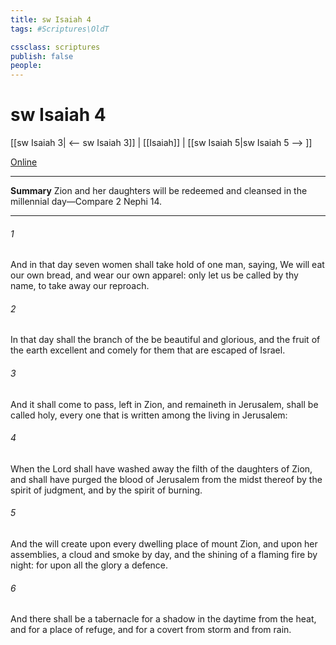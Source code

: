 ```yaml
---
title: sw Isaiah 4
tags: #Scriptures\OldT

cssclass: scriptures
publish: false
people:
---
```


# sw Isaiah 4
[[sw Isaiah 3| <-- sw Isaiah 3]] | [[Isaiah]] | [[sw Isaiah 5|sw Isaiah 5 --> ]]

[Online](https://churchofjesuschrist.org/study/scriptures/ot/isa/4?lang=eng)

---
__Summary__
Zion and her daughters will be redeemed and cleansed in the millennial day—Compare 2 Nephi 14.

---
###### 1 
And in that day seven women shall take hold of one man, saying, We will eat our own bread, and wear our own apparel: only let us be called by thy name, to take away our reproach.

###### 2 
In that day shall the branch of the  be beautiful and glorious, and the fruit of the earth  excellent and comely for them that are escaped of Israel.

###### 3 
And it shall come to pass,  left in Zion, and  remaineth in Jerusalem, shall be called holy,  every one that is written among the living in Jerusalem:

###### 4 
When the Lord shall have washed away the filth of the daughters of Zion, and shall have purged the blood of Jerusalem from the midst thereof by the spirit of judgment, and by the spirit of burning.

###### 5 
And the  will create upon every dwelling place of mount Zion, and upon her assemblies, a cloud and smoke by day, and the shining of a flaming fire by night: for upon all the glory  a defence.

###### 6 
And there shall be a tabernacle for a shadow in the daytime from the heat, and for a place of refuge, and for a covert from storm and from rain.

